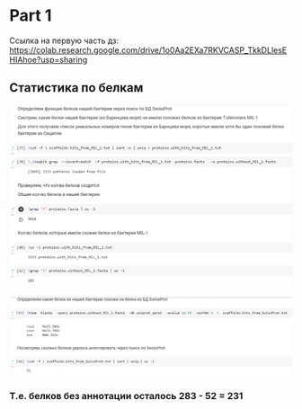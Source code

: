 # Part 1
Ссылка на первую часть дз: https://colab.research.google.com/drive/1o0Aa2EXa7RKVCASP_TkkDLlesEHIAhoe?usp=sharing

## Статистика по белкам

![](https://github.com/kolbunovaa/images/blob/main/2021-12-11_13-54-26.png)

![](https://github.com/kolbunovaa/images/blob/main/2021-12-11_13-54-54.png)

### Т.е. белков без аннотации осталось 283 - 52 = 231 


